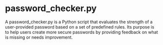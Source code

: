 # password_checker.py
A password_checker.py is a Python script that evaluates the strength of a user-provided password based on a set of predefined rules. Its purpose is to help users create more secure passwords by providing feedback on what is missing or needs improvement. 
